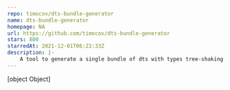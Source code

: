 ```yaml
---
repo: timocov/dts-bundle-generator
name: dts-bundle-generator
homepage: NA
url: https://github.com/timocov/dts-bundle-generator
stars: 800
starredAt: 2021-12-01T06:22:33Z
description: |-
    A tool to generate a single bundle of dts with types tree-shaking
---
```


[object Object]
